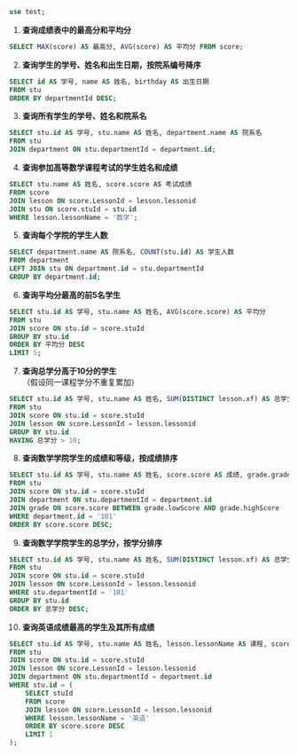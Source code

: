  ```sql
 use test;
 ```



1. **查询成绩表中的最高分和平均分**
```sql
SELECT MAX(score) AS 最高分, AVG(score) AS 平均分 FROM score;
```

2. **查询学生的学号、姓名和出生日期，按院系编号降序**
```sql
SELECT id AS 学号, name AS 姓名, birthday AS 出生日期 
FROM stu 
ORDER BY departmentId DESC;
```

3. **查询所有学生的学号、姓名和院系名**
```sql
SELECT stu.id AS 学号, stu.name AS 姓名, department.name AS 院系名 
FROM stu 
JOIN department ON stu.departmentId = department.id;
```

4. **查询参加高等数学课程考试的学生姓名和成绩**  
```sql
SELECT stu.name AS 姓名, score.score AS 考试成绩 
FROM score 
JOIN lesson ON score.LessonId = lesson.lessonid 
JOIN stu ON score.stuId = stu.id 
WHERE lesson.lessonName = '数学';
```

5. **查询每个学院的学生人数**
```sql
SELECT department.name AS 院系名, COUNT(stu.id) AS 学生人数 
FROM department 
LEFT JOIN stu ON department.id = stu.departmentId 
GROUP BY department.id;
```

6. **查询平均分最高的前5名学生**
```sql
SELECT stu.id AS 学号, stu.name AS 姓名, AVG(score.score) AS 平均分 
FROM stu 
JOIN score ON stu.id = score.stuId 
GROUP BY stu.id 
ORDER BY 平均分 DESC 
LIMIT 5;
```

7. **查询总学分高于10分的学生**  
（假设同一课程学分不重复累加）
```sql
SELECT stu.id AS 学号, stu.name AS 姓名, SUM(DISTINCT lesson.xf) AS 总学分 
FROM stu 
JOIN score ON stu.id = score.stuId 
JOIN lesson ON score.LessonId = lesson.lessonid 
GROUP BY stu.id 
HAVING 总学分 > 10;
```

8. **查询数学学院学生的成绩和等级，按成绩排序**  
```sql
SELECT stu.id AS 学号, stu.name AS 姓名, score.score AS 成绩, grade.grade AS 等级 
FROM stu 
JOIN score ON stu.id = score.stuId 
JOIN department ON stu.departmentId = department.id 
JOIN grade ON score.score BETWEEN grade.lowScore AND grade.highScore 
WHERE department.id = '101' 
ORDER BY score.score DESC;
```

9. **查询数学学院学生的总学分，按学分排序**
```sql
SELECT stu.id AS 学号, stu.name AS 姓名, SUM(DISTINCT lesson.xf) AS 总学分 
FROM stu 
JOIN score ON stu.id = score.stuId 
JOIN lesson ON score.LessonId = lesson.lessonid 
WHERE stu.departmentId = '101' 
GROUP BY stu.id 
ORDER BY 总学分 DESC;
```

10. **查询英语成绩最高的学生及其所有成绩**  
```sql
SELECT stu.id AS 学号, stu.name AS 姓名, lesson.lessonName AS 课程, score.score AS 成绩, department.name AS 学院 
FROM stu 
JOIN score ON stu.id = score.stuId 
JOIN lesson ON score.LessonId = lesson.lessonid 
JOIN department ON stu.departmentId = department.id 
WHERE stu.id = (
    SELECT stuId 
    FROM score 
    JOIN lesson ON score.LessonId = lesson.lessonid 
    WHERE lesson.lessonName = '英语' 
    ORDER BY score.score DESC 
    LIMIT 1
);
```